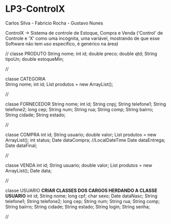 # LP3-ControlX

Carlos Silva - Fabricio Rocha - Gustavo Nunes

ControlX  ->  Sistema de controle de Estoque, Compra e Venda
  ('Control' de Controle e 'X' como uma incógnita, uma variável, mostrando de que esse Software não tem uso especifico, é genérico na área)

//
classe PRODUTO
    String nome;
    int id;
    double preco;
    double qtd;
    String tipoUn;
    double estoqueMin;
    
//   

classe CATEGORIA    
    String nome;
    int id;
    List<Produto> produtos = new ArrayList<Produto>();
  
//

classe FORNECEDOR
    String nome;
    int id;
    String cnpj;
    String telefone1;
    String telefone2;
    long cep;
    String num;
    String rua;
    String comp;
    String bairro;
    String cidade;
    String estado;
    
//    

 classe COMPRA
    int id;
    String usuario;
    double valor;
    List<Produto> produtos = new ArrayList<Produto>();
    int status;
    Date dataCompra;   //LocalDateTime
    Date dataEntrega;
    Date dataFinal;
  
 //
 
 classe VENDA
    int id;
    String usuario;
    double valor;
    List<Produto> produtos = new ArrayList<Produto>();
    Date data;
  
 //
 
 classe USUARIO **CRIAR CLASSES DOS CARGOS HERDANDO A CLASSE USUARIO**
    int id;
    String nome;
    long cpf;
    char sexo;
    Date dataNasc;
    String telefone1;
    String telefone2;
    long cep;
    String num;
    String rua;
    String comp;
    String bairro;
    String cidade;
    String estado;
    String login;
    String senha;
    
  //
